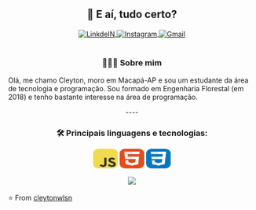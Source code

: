 <h2 align="center">👋 E aí, tudo certo?</h2>
<div align="center">
<a target="_blank" href="https://www.linkedin.com/in/cleytonwlsn/">
  <img align="center" alt="LinkdeIN" src="https://img.shields.io/badge/linkedin-%230077B5.svg?&style=for-the-badge&logo=linkedin&logoColor=black" />
</a>
<a target="_blank" href="https://www.instagram.com/cleytonwlsn/">
  <img align="center" alt="Instagram" src="https://img.shields.io/badge/instagram-%23E4405F.svg?&style=for-the-badge&logo=instagram&logoColor=black" />
</a>
<a target="_blank" href="mailto:cleytonwilsonlima@gmail.com">
  <img align="center" alt="Gmail" src="https://img.shields.io/badge/gmail-D14836?&style=for-the-badge&logo=gmail&logoColor=black" />
</a>
</div>
<br>

<h3 align="center"> 👨🏻‍💻 Sobre mim </h3>
<p>Olá, me chamo Cleyton, moro em Macapá-AP e sou um estudante da área de tecnologia e programação. Sou formado em Engenharia Florestal (em 2018) e tenho bastante interesse na área de programação.</p>
<p align="center">----</p>
<h3 align="center"> 🛠 Principais linguagens e tecnologias: </h3>
<div align="center" style="display: inline_block">
  <img align="center" alt="Cley-js" height="40" width="50" src="https://github.com/tandpfun/skill-icons/blob/main/icons/JavaScript.svg">
  <img align="center" alt="Cley-html" height="40" width="50" src="https://github.com/tandpfun/skill-icons/blob/main/icons/HTML.svg">
  <img align="center" alt="Cley-css" height="40" width="50" src="https://github.com/tandpfun/skill-icons/blob/main/icons/CSS.svg">
 </div>
<br>
<div align="center">
  <img
     height="150rem"
     src='https://github-readme-stats.vercel.app/api/top-langs/?username=cleytonwlsn&layout=compact&langs_count=16&theme=github_dark'
   />
</div>


⭐️ From <a href="https://github.com/cleytonwlsn">cleytonwlsn</a>
